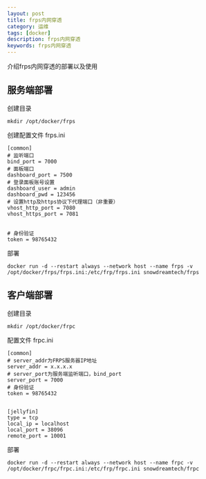 ```yaml
---
layout: post
title: frps内网穿透
category: 运维
tags: [docker]
description: frps内网穿透
keywords: frps内网穿透
---
```


介绍frps内网穿透的部署以及使用


## 服务端部署


创建目录

```shell
mkdir /opt/docker/frps
```

创建配置文件 frps.ini

```text
[common]
# 监听端口
bind_port = 7000
# 面板端口
dashboard_port = 7500
# 登录面板账号设置
dashboard_user = admin
dashboard_pwd = 123456
# 设置http及https协议下代理端口（非重要）
vhost_http_port = 7080
vhost_https_port = 7081


# 身份验证
token = 98765432
```

部署

```shell
docker run -d --restart always --network host --name frps -v /opt/docker/frps/frps.ini:/etc/frp/frps.ini snowdreamtech/frps
```

## 客户端部署


创建目录

```shell
mkdir /opt/docker/frpc
```

配置文件 frpc.ini

```text
[common]
# server_addr为FRPS服务器IP地址
server_addr = x.x.x.x
# server_port为服务端监听端口，bind_port
server_port = 7000
# 身份验证
token = 98765432


[jellyfin]
type = tcp
local_ip = localhost
local_port = 38096
remote_port = 10001
```

部署

```shell
docker run -d --restart always --network host --name frpc -v /opt/docker/frpc/frpc.ini:/etc/frp/frpc.ini snowdreamtech/frpc
```
